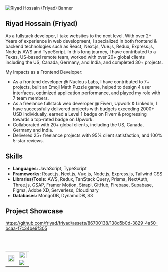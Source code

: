 ![Riyad Hossain (Friyad) Banner](https://github.com/friyad/friyad/assets/86700138/f92a4aa5-9747-4145-bc26-af9000965789)


## Riyad Hossain (Friyad)

As a fullstack developer, I take websites to the next level. With over 2+ Years of experience in web development, I specialized in both frontend & backend technologies such as React, Next.js, Vue.js, Redux, Express.js, Node.js AWS and TypeScript. In this long journey, I have contributed to a Texas, US-based remote team, worked with over 20+ global clients including the US, Canada, Germany, and India, and completed 30+ projects.

My Impacts as a Frontend Developer:
- As a frontend developer @ Nucleus Labs, I have contributed to 7+ projects, built an Emoji Math Puzzle game, helped to design 4 user interfaces, optimized application performance, and played my role with 7 team members.
- As a freelance fullstack web developer @ Fiverr, Upwork & LinkedIn, I have successfully delivered projects with budgets exceeding 2000+ USD individually, earned a Level 1 badge on Fiverr & progressing towards a top-rated badge on Upwork.
- Collaborated with 20+ global clients, including the US, Canada, Germany and India.
- Delivered 25+ freelance projects with 95% client satisfaction, and 100% 5-star reviews.

## Skills
- **Languages:** JavaScript, TypeScript
- **Frameworks:** React.js, Next.js, Vue.js, Node.js, Express.js, Tailwind CSS
- **Libraries/Tools:** AWS, Redux, TanStack Query, Prisma, NextAuth, Three.js, GSAP, Framer Motion, Strapi, GitHub,
Firebase, Supabase, Figma, Adobe XD, Serverless, Cloudinary
- **Databases:** MongoDB, DynamoDB, S3


## Project Showcase

https://github.com/friyad/friyad/assets/86700138/138d5b0d-3829-4a50-bcaa-f7c34be9f305




<br/><br/>

<table border="0px" align="center">
<tr>
 <td rowspan="2" width="48%">
    <picture>
     <source media="(prefers-color-scheme: dark)" srcset="https://github-readme-stats.vercel.app/api/top-langs/?username=friyad&theme=chartreuse-dark&show_icons=true" />
     <img src='https://github-readme-stats.vercel.app/api/top-langs/?username=friyad&theme=default&show_icons=true' width='100%' height='auto'>
    </picture>
 </td>
 
 <td>
  <picture>
    <source media="(prefers-color-scheme: dark)" srcset="https://github-readme-stats.vercel.app/api?username=friyad&theme=chartreuse-dark&show_icons=true" />
    <img src='https://github-readme-stats.vercel.app/api?username=friyad&theme=default&show_icons=true' width='100%' height='auto'>
   </picture>
 </td>
</tr>

<tr>
  <td>
  <picture>
    <source media="(prefers-color-scheme: dark)" srcset="https://streak-stats.demolab.com?user=friyad&theme=dark" />
    <img src="https://streak-stats.demolab.com?user=friyad&theme=default" />
  </picture>
 </td>
</tr>
</table>
